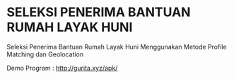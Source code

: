 # SELEKSI PENERIMA BANTUAN RUMAH LAYAK HUNI
Seleksi Penerima Bantuan Rumah Layak Huni Menggunakan Metode Profile Matching dan Geolocation

Demo Program : http://gurita.xyz/apk/
